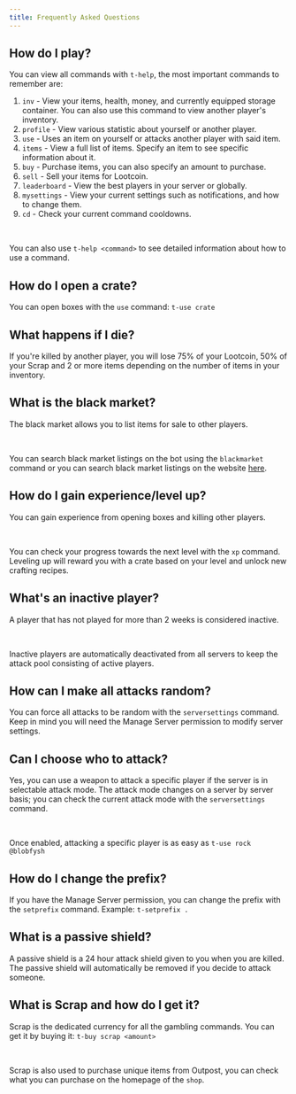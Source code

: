 ```yaml
---
title: Frequently Asked Questions
---
```


## How do I play?

You can view all commands with `t-help`, the most important commands to remember are:

1. `inv` - View your items, health, money, and currently equipped storage container. You can also use this command to view another player's inventory.
1. `profile` - View various statistic about yourself or another player.
1. `use` - Uses an item on yourself or attacks another player with said item.
1. `items` - View a full list of items. Specify an item to see specific information about it.
1. `buy` - Purchase items, you can also specify an amount to purchase.
1. `sell` - Sell your items for Lootcoin.
1. `leaderboard` - View the best players in your server or globally.
1. `mysettings` - View your current settings such as notifications, and how to change them.
1. `cd` - Check your current command cooldowns.

<br/>

You can also use `t-help <command>` to see detailed information about how to use a command.

## How do I open a crate?

You can open boxes with the `use` command: `t-use crate`

## What happens if I die?

If you're killed by another player, you will lose 75% of your Lootcoin, 50% of your Scrap and 2 or more items depending on the number of items in your inventory.

## What is the black market?

The black market allows you to list items for sale to other players.

<br/>

You can search black market listings on the bot using the `blackmarket` command or you can search black market listings on the website [here](/blackmarket).

## How do I gain experience/level up?

You can gain experience from opening boxes and killing other players.

<br/>

You can check your progress towards the next level with the `xp` command. Leveling up will reward you with a crate based on your level and unlock new crafting recipes.

## What's an inactive player?

A player that has not played for more than 2 weeks is considered inactive.

<br/>

Inactive players are automatically deactivated from all servers to keep the attack pool consisting of active players.

## How can I make all attacks random?

You can force all attacks to be random with the `serversettings` command. Keep in mind you will need the Manage Server permission to modify server settings.

## Can I choose who to attack?

Yes, you can use a weapon to attack a specific player if the server is in selectable attack mode. The attack mode changes on a server by server basis; you can check the current attack mode with the `serversettings` command.

<br/>

Once enabled, attacking a specific player is as easy as `t-use rock @blobfysh`

## How do I change the prefix?

If you have the Manage Server permission, you can change the prefix with the `setprefix` command. Example: `t-setprefix .`

## What is a passive shield?

A passive shield is a 24 hour attack shield given to you when you are killed. The passive shield will automatically be removed if you decide to attack someone.

## What is Scrap and how do I get it?

Scrap is the dedicated currency for all the gambling commands. You can get it by buying it: `t-buy scrap <amount>`

<br/>

Scrap is also used to purchase unique items from Outpost, you can check what you can purchase on the homepage of the `shop`.